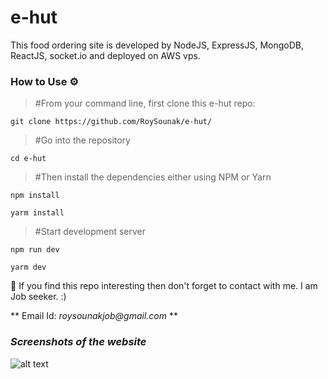 # e-hut

This food ordering site is developed by NodeJS, ExpressJS, MongoDB, ReactJS, socket.io and deployed on AWS vps.

### How to Use ⚙️
 > #From your command line, first clone this e-hut repo:

    git clone https://github.com/RoySounak/e-hut/

 > #Go into the repository

    cd e-hut

 > #Then install the dependencies either using NPM or Yarn

    npm install  
    
    yarm install
  
 > #Start development server
  
    npm run dev
    
    yarm dev

🙏 If you find this repo interesting then don't forget to contact with me. I am Job seeker. :)

   ** Email Id: _roysounakjob@gmail.com_ **


### **_Screenshots of the website_**

![alt text](https://photos.google.com/search/_tra_/photo/AF1QipNkeMyZFGFmiwiKjOvubJG1cjYeH-aPmM_dBU9Y)





